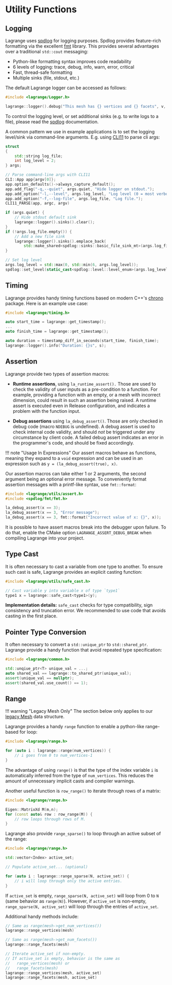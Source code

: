 <!-- $ignore -->

# Utility Functions

## Logging

Lagrange uses [spdlog] for logging purposes. Spdlog provides feature-rich formatting via the
excellent [fmt](https://github.com/fmtlib/fmt) library. This provides several advantages over a
traditional `std::cout` messaging:

- Python-like formatting syntax improves code readability
- 6 levels of logging: trace, debug, info, warn, error, critical
- Fast, thread-safe formatting
- Multiple sinks (file, stdout, etc.)

The default Lagrange logger can be accessed as follows:

```c++
#include <lagrange/Logger.h>

lagrange::logger().debug("This mesh has {} vertices and {} facets", v, f);
```

To control the logging level, or set additional sinks (e.g. to write logs to a file), please read
the [spdlog] documentation.

A common pattern we use in example applications is to set the logging level/sink via command-line
arguments. E.g. using [CLI11] to parse cli args:

```c++
struct
{
    std::string log_file;
    int log_level = 2;
} args;

// Parse command-line args with CLI11
CLI::App app{argv[0]};
app.option_defaults()->always_capture_default();
app.add_flag("-q,--quiet", args.quiet, "Hide logger on stdout.");
app.add_option("-l,--level", args.log_level, "Log level (0 = most verbose, 6 = off).");
app.add_option("-f,--log-file", args.log_file, "Log file.");
CLI11_PARSE(app, argc, argv)

if (args.quiet) {
    // Hide stdout default sink
    lagrange::logger().sinks().clear();
}
if (!args.log_file.empty()) {
    // Add a new file sink
    lagrange::logger().sinks().emplace_back(
        std::make_shared<spdlog::sinks::basic_file_sink_mt>(args.log_file, true));
}

// Set log level
args.log_level = std::max(0, std::min(6, args.log_level));
spdlog::set_level(static_cast<spdlog::level::level_enum>(args.log_level));
```

## Timing

Lagrange provides handy timing functions based on modern C++'s [chrono] package.
Here is an example use case:

```c++
#include <lagrange/timing.h>

auto start_time = lagrange::get_timestamp();
...
auto finish_time = lagrange::get_timestamp();

auto duration = timestamp_diff_in_seconds(start_time, finish_time);
lagrange::logger().info("Duration: {}s", s);
```

## Assertion

Lagrange provide two types of assertion macros:

- **Runtime assertions**, using `la_runtime_assert().` Those are used to check the validity of user
  inputs as a pre-condition to a function. For example, providing a function with an empty, or a
  mesh with incorrect dimension, could result in such an assertion being raised. A runtime assert is
  executed even in Release configuration, and indicates a problem with the function input.

- **Debug assertions** using `la_debug_assert()`. Those are only checked in debug code (macro
  `NDEBUG` is undefined). A debug assert is used to check internal code validity, and should _not_
  be triggered under any circumstance by client code. A failed debug assert indicates an error in
  the programmer's code, and should be fixed accordingly.

!!! note "Usage In Expressions"
    Our assert macros behave as functions, meaning they expand to a `void` expression and can be
    used in an expression such as `y = (la_debug_assert(true), x)`.

Our assertion macros can take either 1 or 2 arguments, the second argument being an optional error
message. To conveniently format assertion messages with a printf-like syntax, use `fmt::format`:

```c++
#include <lagrange/utils/assert.h>
#include <spdlog/fmt/fmt.h>

la_debug_assert(x == 3);
la_debug_assert(x == 3, "Error message");
la_debug_assert(x == 3, fmt::format("Incorrect value of x: {}", x));
```

It is possible to have assert macros break into the debugger upon failure. To do that, enable the
CMake option `LAGRANGE_ASSERT_DEBUG_BREAK` when compiling Lagrange into your project.


## Type Cast

It is often necessary to cast a variable from one type to another.  To ensure
such cast is safe, Lagrange provides an explicit casting function:

```c++
#include <lagrange/utils/safe_cast.h>

// Cast variable y into variable x of type `type1`
type1 x = lagrange::safe_cast<type1>(y);
```

__Implementation details:__ `safe_cast` checks for type compatibility, sign
consistency and truncation error.  We recommended to use code that
avoids casting in the first place.

## Pointer Type Conversion

It often necessary to convert a `std::unique_ptr` to `std::shared_ptr`.
Lagrange provide a handy function that avoid repeated type specification:

```c++
#include <lagrange/common.h>

std::unqiue_ptr<T> unique_val = ...;
auto shared_val == lagrange::to_shared_ptr(unique_val);
assert(unique_val == nullptr);
assert(shared_val.use_count() == 1);
```

## Range

!!! warning "Legacy Mesh Only"
    The section below only applies to our [legacy Mesh](legacy-mesh.md) data structure.

Lagrange provides a handy `range` function to enable a python-like range-based
for loop:

```c++
#include <lagrange/range.h>

for (auto i : lagrange::range(num_vertices)) {
    // i goes from 0 to num_vertices-1
}
```

The advantage of using `range()` is that the type of the index variable `i` is
automatically inferred from the type of `num_vertices`.  This reduces
the amount of unnecessary implicit casts and compiler warnings.

Another useful function is `row_range()` to iterate through rows of a matrix:

```c++
#include <lagrange/range.h>

Eigen::MatrixXd M(m,n);
for (const auto& row : row_range(M)) {
    // row loops through rows of M.
}
```

Lagrange also provide `range_sparse()` to loop through an active subset of the
range:

```c++
#include <lagrange/range.h>

std::vector<Index> active_set;

// Populate active_set... (optional)

for (auto i : lagrange::range_sparse(N, active_set)) {
    // i will loop through only the active entries.
}
```

If `active_set` is empty, `range_sparse(N, active_set)` will loop from 0
to `N` (same behavior as `range(N)`).  However, if `active_set` is
non-empty, `range_sparse(N, active_set)` will loop through the entries of
`active_set`.

Additional handy methods include:

```c++
// Same as range(mesh->get_num_vertices())
lagrange::range_vertices(mesh)

// Same as range(mesh->get_num_facets())
lagrange::range_facets(mesh)

// Iterate active_set if non-empty.
// If active_set is empty, behavior is the same as
//   range_vertices(mesh) or
//   range_facets(mesh)
lagrange::range_vertices(mesh, active_set)
lagrange::range_facets(mesh, active_set)
```

[spdlog]: https://github.com/gabime/spdlog
[CLI11]: https://github.com/CLIUtils/CLI11
[chrono]: https://en.cppreference.com/w/cpp/chrono
